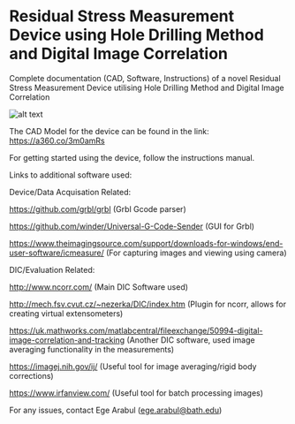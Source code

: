 # Residual Stress Measurement Device using Hole Drilling Method and Digital Image Correlation
 Complete documentation (CAD, Software, Instructions) of a novel Residual Stress Measurement Device utilising Hole Drilling Method and Digital Image Correlation

![alt text](https://user-images.githubusercontent.com/63448618/145726662-6e732a31-4e3b-4cb7-9411-c4779400dac4.jpg)

The CAD Model for the device can be found in the link:
https://a360.co/3m0amRs

For getting started using the device, follow the instructions manual.

Links to additional software used:

  Device/Data Acquisation Related:
  
https://github.com/grbl/grbl (Grbl Gcode parser)

https://github.com/winder/Universal-G-Code-Sender (GUI for Grbl)

https://www.theimagingsource.com/support/downloads-for-windows/end-user-software/icmeasure/ (For capturing images and viewing using camera)

  DIC/Evaluation Related:
  
http://www.ncorr.com/ (Main DIC Software used)

http://mech.fsv.cvut.cz/~nezerka/DIC/index.htm (Plugin for ncorr, allows for creating virtual extensometers)

https://uk.mathworks.com/matlabcentral/fileexchange/50994-digital-image-correlation-and-tracking (Another DIC software, used image averaging functionality in the measurements)

https://imagej.nih.gov/ij/ (Useful tool for image averaging/rigid body corrections)

https://www.irfanview.com/ (Useful tool for batch processing images)

For any issues, contact Ege Arabul (ege.arabul@bath.edu)
